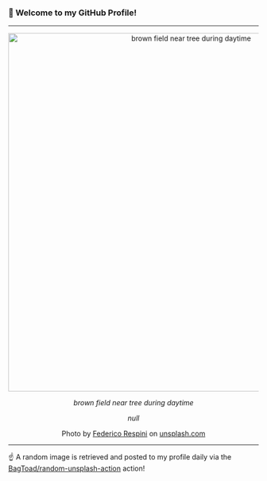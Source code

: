 ### 👋 Welcome to my GitHub Profile!

----

<div align="center">
  <img width="720" src="https://images.unsplash.com/photo-1500382017468-9049fed747ef?crop=entropy&cs=tinysrgb&fit=max&fm=jpg&ixid=M3w1NTI0OTR8MHwxfHJhbmRvbXx8fHx8fHx8fDE3NTY4ODAwNjl8&ixlib=rb-4.1.0&q=80&w=1080" alt="brown field near tree during daytime">
  
  <em>brown field near tree during daytime</em>
  
  <em>null</em>
  
  Photo by [Federico Respini](null) on [unsplash.com](https://unsplash.com/)
</div>

----

☝️ A random image is retrieved and posted to my profile daily via the [BagToad/random-unsplash-action](https://github.com/BagToad/random-unsplash-action) action!
